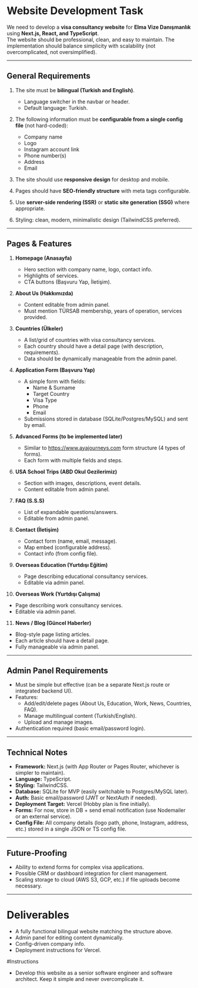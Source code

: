 # Website Development Task

We need to develop a **visa consultancy website** for **Elma Vize Danışmanlık** using **Next.js, React, and TypeScript**.  
The website should be professional, clean, and easy to maintain. The implementation should balance simplicity with scalability (not overcomplicated, not oversimplified).

---

## General Requirements
1. The site must be **bilingual (Turkish and English)**.  
   - Language switcher in the navbar or header.  
   - Default language: Turkish.  

2. The following information must be **configurable from a single config file** (not hard-coded):  
   - Company name  
   - Logo  
   - Instagram account link  
   - Phone number(s)  
   - Address  
   - Email  

3. The site should use **responsive design** for desktop and mobile.  
4. Pages should have **SEO-friendly structure** with meta tags configurable.  
5. Use **server-side rendering (SSR)** or **static site generation (SSG)** where appropriate.  
6. Styling: clean, modern, minimalistic design (TailwindCSS preferred).  

---

## Pages & Features
1. **Homepage (Anasayfa)**  
   - Hero section with company name, logo, contact info.  
   - Highlights of services.  
   - CTA buttons (Başvuru Yap, İletişim).  

2. **About Us (Hakkımızda)**  
   - Content editable from admin panel.  
   - Must mention TÜRSAB membership, years of operation, services provided.  

3. **Countries (Ülkeler)**  
   - A list/grid of countries with visa consultancy services.  
   - Each country should have a detail page (with description, requirements).  
   - Data should be dynamically manageable from the admin panel.  

4. **Application Form (Başvuru Yap)**  
   - A simple form with fields:  
     - Name & Surname  
     - Target Country  
     - Visa Type  
     - Phone  
     - Email  
   - Submissions stored in database (SQLite/Postgres/MySQL) and sent by email.  

5. **Advanced Forms (to be implemented later)**  
   - Similar to https://www.ayajourneys.com form structure (4 types of forms).  
   - Each form with multiple fields and steps.  

6. **USA School Trips (ABD Okul Gezilerimiz)**  
   - Section with images, descriptions, event details.  
   - Content editable from admin panel.  

7. **FAQ (S.S.S)**  
   - List of expandable questions/answers.  
   - Editable from admin panel.  

8. **Contact (İletişim)**  
   - Contact form (name, email, message).  
   - Map embed (configurable address).  
   - Contact info (from config file).  

9. **Overseas Education (Yurtdışı Eğitim)**  
   - Page describing educational consultancy services.  
   - Editable via admin panel.  

10. **Overseas Work (Yurtdışı Çalışma)**  
   - Page describing work consultancy services.  
   - Editable via admin panel.  

11. **News / Blog (Güncel Haberler)**  
   - Blog-style page listing articles.  
   - Each article should have a detail page.  
   - Fully manageable via admin panel.  

---

## Admin Panel Requirements
- Must be simple but effective (can be a separate Next.js route or integrated backend UI).  
- Features:  
  - Add/edit/delete pages (About Us, Education, Work, News, Countries, FAQ).  
  - Manage multilingual content (Turkish/English).  
  - Upload and manage images.  
- Authentication required (basic email/password login).  

---

## Technical Notes
- **Framework:** Next.js (with App Router or Pages Router, whichever is simpler to maintain).  
- **Language:** TypeScript.  
- **Styling:** TailwindCSS.  
- **Database:** SQLite for MVP (easily switchable to Postgres/MySQL later).  
- **Auth:** Basic email/password (JWT or NextAuth if needed).  
- **Deployment Target:** Vercel (Hobby plan is fine initially).  
- **Forms:** For now, store in DB + send email notification (use Nodemailer or an external service).  
- **Config File:** All company details (logo path, phone, Instagram, address, etc.) stored in a single JSON or TS config file.  

---

## Future-Proofing
- Ability to extend forms for complex visa applications.  
- Possible CRM or dashboard integration for client management.  
- Scaling storage to cloud (AWS S3, GCP, etc.) if file uploads become necessary.  

---

# Deliverables
- A fully functional bilingual website matching the structure above.  
- Admin panel for editing content dynamically.  
- Config-driven company info.  
- Deployment instructions for Vercel.  

#Instructions
- Develop this website as a senior software engineer and software architect. Keep it simple and never overcomplicate it.